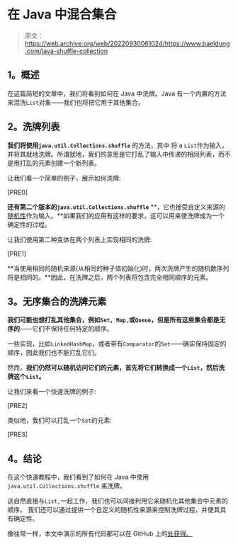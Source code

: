 # 在 Java 中混合集合

> 原文：<https://web.archive.org/web/20220930061024/https://www.baeldung.com/java-shuffle-collection>

## **1。概述**

在这篇简短的文章中，我们将看到如何在 Java 中洗牌。Java 有一个内置的方法来混洗`List`对象——我们也将把它用于其他集合。

## **2。洗牌列表**

**我们将使用`java.util.Collections.shuffle`** 的方法，其中 将 a `List`作为输入，并将其就地洗牌。所谓就地，我们的意思是它打乱了输入中传递的相同列表，而不是用打乱的元素创建一个新列表。

让我们看一个简单的例子，展示如何洗牌:

[PRE0]

**还有第二个版本的`java.util.Collections.shuffle`** **，它也接受自定义来源的[随机性](/web/20220929201254/https://www.baeldung.com/cs/randomness)作为输入。**如果我们的应用有这样的要求，这可以用来使洗牌成为一个确定性的过程。

让我们使用第二种变体在两个列表上实现相同的洗牌:

[PRE1]

**当使用相同的随机来源(从相同的种子值初始化)时，两次洗牌产生的随机数序列将是相同的。**因此，在洗牌之后，两个列表将包含完全相同顺序的元素。

## **3。无序集合的洗牌元素**

**我们可能也想打乱其他集合，例如`Set, Map,`或`Queue`，但是所有这些集合都是无序的**——它们不保持任何特定的顺序。

一些实现，比如`LinkedHashMap`，或者带有`Comparator`的`Set`——确实保持固定的顺序，因此我们也不能打乱它们。

然而，**我们仍然可以随机访问它们的元素，首先将它们转换成一个`List`，然后洗牌这个`List`。**

让我们来看一个快速洗牌的例子:

[PRE2]

类似地，我们可以打乱一个`Set`的元素:

[PRE3]

## **4。结论**

在这个快速教程中，我们看到了如何在 Java 中使用`java.util.Collections.shuffle` 来洗牌。

这自然直接与`List,`一起工作，我们也可以间接利用它来随机化其他集合中元素的顺序。 我们还可以通过提供一个自定义的随机性来源来控制洗牌过程，并使其具有确定性。 

像往常一样，本文中演示的所有代码都可以在 GitHub 上的[处获得。](https://web.archive.org/web/20220929201254/https://github.com/eugenp/tutorials/tree/master/core-java-modules/core-java-collections-2)